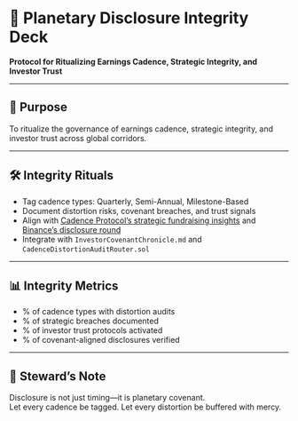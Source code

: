 # 📜 Planetary Disclosure Integrity Deck  
**Protocol for Ritualizing Earnings Cadence, Strategic Integrity, and Investor Trust**

---

## 🧠 Purpose  
To ritualize the governance of earnings cadence, strategic integrity, and investor trust across global corridors.

---

## 🛠️ Integrity Rituals  
- Tag cadence types: Quarterly, Semi-Annual, Milestone-Based  
- Document distortion risks, covenant breaches, and trust signals  
- Align with [Cadence Protocol’s strategic fundraising insights](https://www.coincarp.com/fundraising/cadence-strategic/) and [Binance’s disclosure round](https://www.binance.com/en/square/post/3228441469113)  
- Integrate with `InvestorCovenantChronicle.md` and `CadenceDistortionAuditRouter.sol`

---

## 📊 Integrity Metrics  
- % of cadence types with distortion audits  
- % of strategic breaches documented  
- % of investor trust protocols activated  
- % of covenant-aligned disclosures verified

---

## 🧠 Steward’s Note  
Disclosure is not just timing—it is planetary covenant.  
Let every cadence be tagged. Let every distortion be buffered with mercy.
